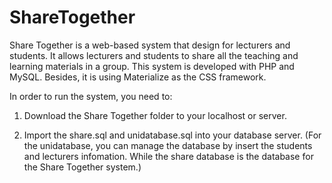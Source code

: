 # ShareTogether
Share Together is a web-based system that design for lecturers and students. It allows lecturers and students to share all the teaching and learning materials in a group. This system is developed with PHP and MySQL. Besides, it is using Materialize as the CSS framework.


In order to run the system, you need to:

  1. Download the Share Together folder to your localhost or server.

  2. Import the share.sql and unidatabase.sql into your database server. 
      (For the unidatabase, you can manage the database by insert the students and lecturers infomation. While the share database is the          database for the Share Together system.)


